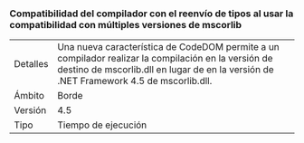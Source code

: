 ### <a name="compiler-support-for-type-forwarding-when-multi-targeting-mscorlib"></a>Compatibilidad del compilador con el reenvío de tipos al usar la compatibilidad con múltiples versiones de mscorlib

|   |   |
|---|---|
|Detalles|Una nueva característica de CodeDOM permite a un compilador realizar la compilación en la versión de destino de mscorlib.dll en lugar de en la versión de .NET Framework 4.5 de mscorlib.dll.|
|Ámbito|Borde|
|Versión|4.5|
|Tipo|Tiempo de ejecución|


